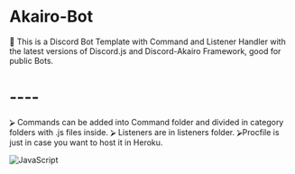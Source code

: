 # Akairo-Bot
💜 This is a Discord Bot Template with Command and Listener Handler with the latest versions of Discord.js and Discord-Akairo Framework, good for public Bots.

# ----
⮚ Commands can be added into Command folder and divided in category folders with .js files inside.
⮚ Listeners are in listeners folder.
⮚Procfile is just in case you want to host it in Heroku.

![JavaScript](https://img.shields.io/badge/javascript-%23323330.svg?style=for-the-badge&logo=javascript&logoColor=%23F7DF1E)
